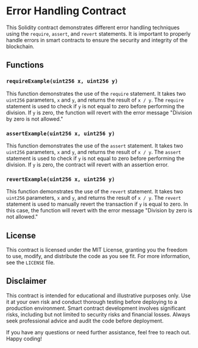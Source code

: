 # Error Handling Contract

This Solidity contract demonstrates different error handling techniques using the `require`, `assert`, and `revert` statements. It is important to properly handle errors in smart contracts to ensure the security and integrity of the blockchain.

## Functions

### `requireExample(uint256 x, uint256 y)`

This function demonstrates the use of the `require` statement. It takes two `uint256` parameters, `x` and `y`, and returns the result of `x / y`. The `require` statement is used to check if `y` is not equal to zero before performing the division. If `y` is zero, the function will revert with the error message "Division by zero is not allowed."

### `assertExample(uint256 x, uint256 y)`

This function demonstrates the use of the `assert` statement. It takes two `uint256` parameters, `x` and `y`, and returns the result of `x / y`. The `assert` statement is used to check if `y` is not equal to zero before performing the division. If `y` is zero, the contract will revert with an assertion error.

### `revertExample(uint256 x, uint256 y)`

This function demonstrates the use of the `revert` statement. It takes two `uint256` parameters, `x` and `y`, and returns the result of `x / y`. The `revert` statement is used to manually revert the transaction if `y` is equal to zero. In this case, the function will revert with the error message "Division by zero is not allowed."

## License

This contract is licensed under the MIT License, granting you the freedom to use, modify, and distribute the code as you see fit. For more information, see the `LICENSE` file.

## Disclaimer

This contract is intended for educational and illustrative purposes only. Use it at your own risk and conduct thorough testing before deploying to a production environment. Smart contract development involves significant risks, including but not limited to security risks and financial losses. Always seek professional advice and audit the code before deployment.

If you have any questions or need further assistance, feel free to reach out. Happy coding!

